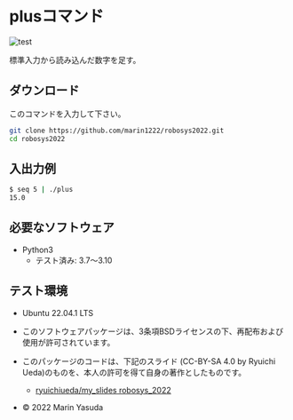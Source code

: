 # plusコマンド
![test](https://github.com/marin1222/robosys2022/actions/workflows/test.yml/badge.svg)

標準入力から読み込んだ数字を足す。

## ダウンロード
このコマンドを入力して下さい。
```bash
git clone https://github.com/marin1222/robosys2022.git
cd robosys2022
```
## 入出力例
```bash
$ seq 5 | ./plus
15.0
```
## 必要なソフトウェア
* Python3
  * テスト済み: 3.7～3.10

## テスト環境
* Ubuntu 22.04.1 LTS

* このソフトウェアパッケージは、3条項BSDライセンスの下、再配布および使用が許可されています。
* このパッケージのコードは、下記のスライド (CC-BY-SA 4.0 by Ryuichi Ueda)のものを、本人の許可を得て自身の著作としたものです。
	* [ryuichiueda/my_slides robosys_2022](https://github.com//ryuichiueda/my_slides/tree/master/robosys_2022)
* © 2022 Marin Yasuda
